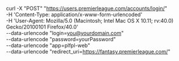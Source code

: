 curl -X "POST" "https://users.premierleague.com/accounts/login/" \
     -H 'Content-Type: application/x-www-form-urlencoded' \
     -H 'User-Agent: Mozilla/5.0 (Macintosh; Intel Mac OS X 10.11; rv:40.0) Gecko/20100101 Firefox/40.0' \
     --data-urlencode "login=you@yourdomain.com" \
     --data-urlencode "password=yourPassword" \
     --data-urlencode "app=plfpl-web" \
     --data-urlencode "redirect_uri=https://fantasy.premierleague.com/"